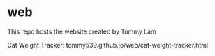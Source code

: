 # web
This repo hosts the website created by Tommy Lam

Cat Weight Tracker: tommy539.github.io/web/cat-weight-tracker.html
